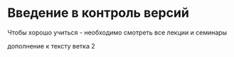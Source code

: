 # Введение в контроль версий
Чтобы хорошо учиться - необходимо смотреть все лекции и семинары


дополнение к тексту ветка 2